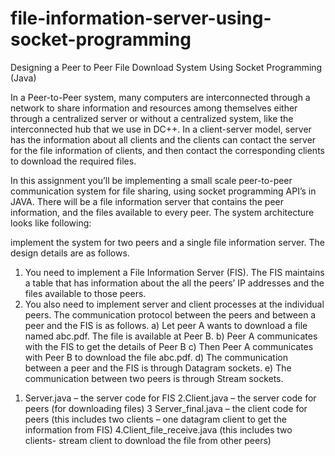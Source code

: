 # file-information-server-using-socket-programming
Designing a Peer to Peer File Download System Using Socket Programming (Java)

In a Peer-to-Peer system, many computers are interconnected through a network to share information and resources among themselves either through a centralized server or without a centralized system, like the interconnected hub that we use in DC++. In a client-server model, server has the information about all clients and the clients can contact the server for the file information of clients, and then contact the corresponding clients to download the required files. 

In this assignment you’ll be implementing a small scale peer-to-peer communication system for file sharing, using socket programming API’s in JAVA. There will be a file information server that contains the peer information, and the files available to every peer. The system architecture looks like following:
 
implement the system for two peers and a single file information server. The design details are as follows.
 1) You need to implement a File Information Server (FIS). The FIS maintains a table that has information about the all the peers’ IP addresses and the files available to those peers.
 2) You also need to implement server and client processes at the individual peers. The communication protocol between the peers and between a peer and the FIS is as follows. 
	a) Let peer A wants to download a file named abc.pdf. The file is available at Peer B.
	 b) Peer A communicates with the FIS to get the details of Peer B 
	c) Then Peer A communicates with Peer B to download the file abc.pdf. 
	d) The communication between a peer and the FIS is through Datagram sockets.
	 e) The communication between two peers is through Stream sockets.


1. Server.java – the server code for FIS 
2.Client.java – the server code for peers (for downloading files) 
3 Server_final.java – the client code for peers (this includes two clients – one datagram client to get the information from FIS)
4.Client_file_receive.java (this includes two clients-  stream client to download the file from other peers)


